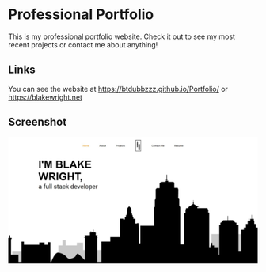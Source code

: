 # Professional Portfolio

This is my professional portfolio website. Check it out to see my most recent projects or contact me about anything!

## Links

You can see the website at https://btdubbzzz.github.io/Portfolio/ or https://blakewright.net

## Screenshot

![Alt Text](./public/assets/images/project-screenshots/portfolio_screenshot.JPG)
